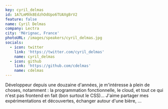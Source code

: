 ```yaml
---
key: cyril_delmas
id: 1A7LmMXk8EdzhOdUpo6TUAXgBrV2
feature: false
name: Cyril Delmas
company: Lectra
city: 'Mérignac, France'
photoURL: /images/speakers/cyril_delmas.jpg
socials:
  - icon: twitter
    link: 'https://twitter.com/cyril_delmas'
    name: cyril_delmas
  - icon: github
    link: 'https://github.com/cdelmas'
    name: cdelmas
---
```

Développeur depuis une douzaine d'années, je m'intéresse à plein de choses, notamment : la programmation fonctionnelle, le cloud, et tout ce qui n'est pas frontend en fait (bon surtout le CSS)... J'aime partager mes expérimentations et découvertes, échanger autour d'une bière, ...